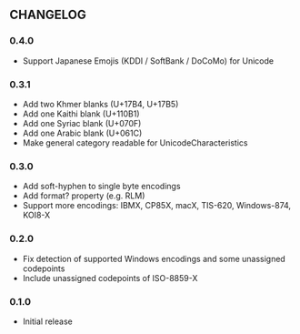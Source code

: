 ## CHANGELOG

### 0.4.0

* Support Japanese Emojis (KDDI / SoftBank / DoCoMo) for Unicode

### 0.3.1

* Add two Khmer blanks (U+17B4, U+17B5)
* Add one Kaithi blank (U+110B1)
* Add one Syriac blank (U+070F)
* Add one Arabic blank (U+061C)
* Make general category readable for UnicodeCharacteristics

### 0.3.0

* Add soft-hyphen to single byte encodings
* Add format? property (e.g. RLM)
* Support more encodings: IBMX, CP85X, macX, TIS-620, Windows-874, KOI8-X

### 0.2.0

* Fix detection of supported Windows encodings and some unassigned codepoints
* Include unassigned codepoints of ISO-8859-X

### 0.1.0

* Initial release

